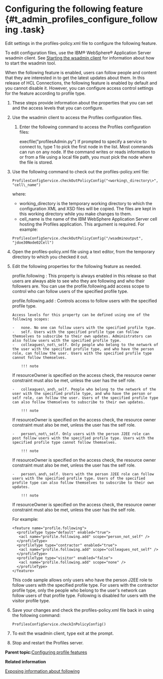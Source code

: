 # Configuring the following feature {#t_admin_profiles_configure_following .task}

Edit settings in the profiles-policy.xml file to configure the following feature.

To edit configuration files, use the IBM® WebSphere® Application Server wsadmin client. See [Starting the wsadmin client](t_admin_wsadmin_starting.md) for information about how to start the wsadmin tool.

When the following feature is enabled, users can follow people and content that they are interested in to get the latest updates about them. In this release of HCL Connections, the following feature is enabled by default and you cannot disable it. However, you can configure access control settings for the feature according to profile type.

1.  These steps provide information about the properties that you can set and the access levels that you can configure.
2.  Use the wsadmin client to access the Profiles configuration files.

    1.  Enter the following command to access the Profiles configuration files:

        execfile\("profilesAdmin.py"\) If prompted to specify a service to connect to, type 1 to pick the first node in the list. Most commands can run on any node. If the command writes or reads information to or from a file using a local file path, you must pick the node where the file is stored.

3.  Use the following command to check out the profiles-policy.xml file:

    ```
    ProfilesConfigService.checkOutPolicyConfig("<working\_directory\>", "cell\_name")
    ```

    where:

    -   working\_directory is the temporary working directory to which the configuration XML and XSD files will be copied. The files are kept in this working directory while you make changes to them.
    -   cell\_name is the name of the IBM WebSphere Application Server cell hosting the Profiles application. This argument is required.
    For example:

    ```
    ProfilesConfigService.checkOutPolicyConfig("/wsadminoutput", "jdoe30Node02Cell")
    ```

4.  Open the profiles-policy.xml file using a text editor, from the temporary directory to which you checked it out.

5.  Edit the following properties for the following feature as needed.

    profile.following
    :   This property is always enabled in this release so that users are always able to see who they are following and who their followers are. You can use the profile.following.add access scope to control who can follow users of the specified profile type.

    profile.following.add
    :   Controls access to follow users with the specified profile type.

        Access levels for this property can be defined using one of the following scopes:

        -   none. No one can follow users with the specified profile type.
        -   self. Users with the specified profile type can follow themselves to subscribe to their own updates. Administrators can also follow users with the specified profile type.
        -   colleagues\_not\_self. Only people who belong to the network of the user with the specified profile type, and who have the person role, can follow the user. Users with the specified profile type cannot follow themselves.

            !!! note
    If resourceOwner is specified on the access check, the resource owner constraint must also be met, unless the user has the self role.

        -   colleagues\_and\_self. People who belong to the network of the user with the specified profile type, and who have the person or self role, can follow the user. Users of the specified profile type can also follow themselves to subscribe to their own updates.

            !!! note
    If resourceOwner is specified on the access check, the resource owner constraint must also be met, unless the user has the self role.

        -   person\_not\_self. Only users with the person J2EE role can post follow users with the specified profile type. Users with the specified profile type cannot follow themselves.

            !!! note
    If resourceOwner is specified on the access check, the resource owner constraint must also be met, unless the user has the self role.

        -   person\_and\_self. Users with the person J2EE role can follow users with the specified profile type. Users of the specified profile type can also follow themselves to subscribe to their own updates.

            !!! note
    If resourceOwner is specified on the access check, the resource owner constraint must also be met, unless the user has the self role.

    For example:

    ```
    <feature name="profile.following">
      <profileType type="default" enabled="true">
       <acl name="profile.following.add" scope="person_not_self" /> 
      </profileType>
      <profileType type="contractor" enabled="true">
       <acl name="profile.following.add" scope="colleagues_not_self" /> 
      </profileType>
      <profileType type="visitor" enabled="false">
       <acl name="profile.following.add" scope="none" /> 
      </profileType>
    </feature>
    ```

    This code sample allows only users who have the person J2EE role to follow users with the specified profile type. For users with the contractor profile type, only the people who belong to the user's network can follow users of that profile type. Following is disabled for users with the visitor profile type.

6.  Save your changes and check the profiles-policy.xml file back in using the following command:

    ```
    ProfilesConfigService.checkInPolicyConfig()
    ```

7.  To exit the wsadmin client, type exit at the prompt.

8.  Stop and restart the Profiles server.


**Parent topic:**[Configuring profile features](../admin/c_admin_profiles_configurable_features.md)

**Related information**  


[Exposing information about following](../admin/t_admin_profiles_expose_following_info.md)


